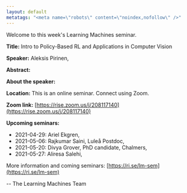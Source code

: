 ```yaml
---
layout: default
metatags: "<meta name=\"robots\" content=\"noindex,nofollow\" />"
---
```

Welcome to this week's Learning Machines seminar.

**Title:** Intro to Policy-Based RL and Applications in Computer Vision

**Speaker:** Aleksis Pirinen, 

**Abstract:** 

**About the speaker:** 

**Location:** This is an online seminar. Connect using Zoom.

**Zoom link:** [https://rise.zoom.us/j/208117140](https://rise.zoom.us/j/208117140)

**Upcoming seminars:**

* 2021-04-29: Ariel Ekgren, 
* 2021-05-06: Rajkumar Saini, Luleå Postdoc, 
* 2021-05-20: Divya Grover, PhD candidate, Chalmers, 
* 2021-05-27: Aliresa Salehi, 

More information and coming seminars: [https://ri.se/lm-sem](https://ri.se/lm-sem)

-- The Learning Machines Team

